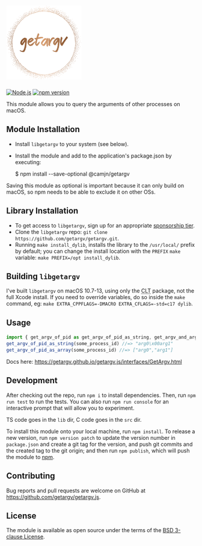 <h1><img src="logo.svg" width="200" alt="getargv"></h1>

[![Node.js](https://github.com/getargv/getargv.js/actions/workflows/node.yml/badge.svg)](https://github.com/getargv/getargv.js/actions/workflows/node.yml)
[![npm version](https://badge.fury.io/js/@camjn%2Fgetargv.svg)](https://badge.fury.io/js/@camjn%2Fgetargv)

This module allows you to query the arguments of other processes on macOS.

## Module Installation

 - Install `libgetargv` to your system (see below).
 - Install the module and add to the application's package.json by executing:

    $ npm install --save-optional @camjn/getargv

Saving this module as optional is important because it can only build on macOS, so npm needs to be able to exclude it on other OSs.

## Library Installation

 - To get access to `libgetargv`, sign up for an appropriate [sponsorship tier](https://github.com/sponsors/CamJN).
 - Clone the `libgetargv` repo: `git clone https://github.com/getargv/getargv.git`.
 - Running `make install_dylib`, installs the library to the `/usr/local/` prefix by default; you can change the install location with the `PREFIX` `make` variable: `make PREFIX=/opt install_dylib`.

## Building `libgetargv`

I've built `libgetargv` on macOS 10.7-13, using only the <abbr title="Command Line Tools">CLT</abbr> package, not the full Xcode install. If you need to override variables, do so inside the `make` command, eg: `make EXTRA_CPPFLAGS=-DMACRO EXTRA_CFLAGS=-std=c17 dylib`.

## Usage

```js
import { get_argv_of_pid as get_argv_of_pid_as_string, get_argv_and_argc_of_pid as get_argv_of_pid_as_array } from "@camjn/getargv";
get_argv_of_pid_as_string(some_process_id) //=> "arg0\x00arg1"
get_argv_of_pid_as_array(some_process_id) //=> ["arg0","arg1"]
```

Docs here: https://getargv.github.io/getargv.js/interfaces/GetArgv.html

## Development

After checking out the repo, run `npm i` to install dependencies. Then, run `npm run test` to run the tests. You can also run `npm run console` for an interactive prompt that will allow you to experiment.

TS code goes in the `lib` dir, C code goes in the `src` dir.

To install this module onto your local machine, run `npm install`. To release a new version, run `npm version patch` to update the version number in `package.json` and create a git tag for the version, and push git commits and the created tag to the git origin; and then run `npm publish`, which will push the module to [npm](https://www.npmjs.com).

## Contributing

Bug reports and pull requests are welcome on GitHub at https://github.com/getargv/getargv.js.

## License

The module is available as open source under the terms of the [BSD 3-clause License](https://opensource.org/licenses/BSD-3-Clause).
